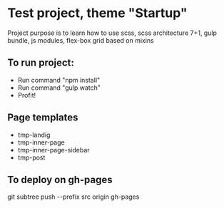 # Test project, theme "Startup"

Project purpose is to learn how to use scss, scss architecture 7+1, gulp bundle, js modules, flex-box grid based on mixins

## To run project:

* Run command "npm install"
* Run command "gulp watch"
* Profit!

## Page templates
* tmp-landig
* tmp-inner-page
* tmp-inner-page-sidebar
* tmp-post

## To deploy on gh-pages

git subtree push --prefix src origin gh-pages
